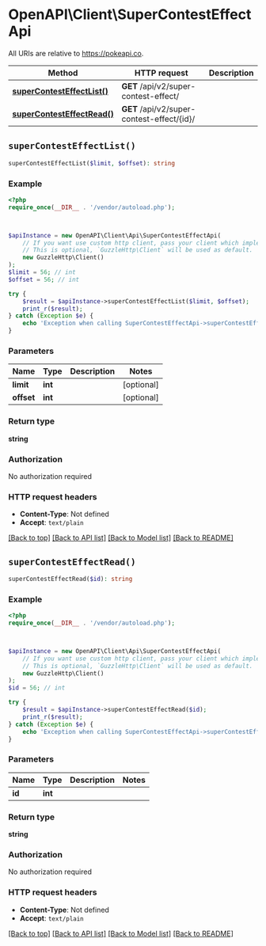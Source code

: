 # OpenAPI\Client\SuperContestEffectApi

All URIs are relative to https://pokeapi.co.

Method | HTTP request | Description
------------- | ------------- | -------------
[**superContestEffectList()**](SuperContestEffectApi.md#superContestEffectList) | **GET** /api/v2/super-contest-effect/ | 
[**superContestEffectRead()**](SuperContestEffectApi.md#superContestEffectRead) | **GET** /api/v2/super-contest-effect/{id}/ | 


## `superContestEffectList()`

```php
superContestEffectList($limit, $offset): string
```



### Example

```php
<?php
require_once(__DIR__ . '/vendor/autoload.php');



$apiInstance = new OpenAPI\Client\Api\SuperContestEffectApi(
    // If you want use custom http client, pass your client which implements `GuzzleHttp\ClientInterface`.
    // This is optional, `GuzzleHttp\Client` will be used as default.
    new GuzzleHttp\Client()
);
$limit = 56; // int
$offset = 56; // int

try {
    $result = $apiInstance->superContestEffectList($limit, $offset);
    print_r($result);
} catch (Exception $e) {
    echo 'Exception when calling SuperContestEffectApi->superContestEffectList: ', $e->getMessage(), PHP_EOL;
}
```

### Parameters

Name | Type | Description  | Notes
------------- | ------------- | ------------- | -------------
 **limit** | **int**|  | [optional]
 **offset** | **int**|  | [optional]

### Return type

**string**

### Authorization

No authorization required

### HTTP request headers

- **Content-Type**: Not defined
- **Accept**: `text/plain`

[[Back to top]](#) [[Back to API list]](../../README.md#endpoints)
[[Back to Model list]](../../README.md#models)
[[Back to README]](../../README.md)

## `superContestEffectRead()`

```php
superContestEffectRead($id): string
```



### Example

```php
<?php
require_once(__DIR__ . '/vendor/autoload.php');



$apiInstance = new OpenAPI\Client\Api\SuperContestEffectApi(
    // If you want use custom http client, pass your client which implements `GuzzleHttp\ClientInterface`.
    // This is optional, `GuzzleHttp\Client` will be used as default.
    new GuzzleHttp\Client()
);
$id = 56; // int

try {
    $result = $apiInstance->superContestEffectRead($id);
    print_r($result);
} catch (Exception $e) {
    echo 'Exception when calling SuperContestEffectApi->superContestEffectRead: ', $e->getMessage(), PHP_EOL;
}
```

### Parameters

Name | Type | Description  | Notes
------------- | ------------- | ------------- | -------------
 **id** | **int**|  |

### Return type

**string**

### Authorization

No authorization required

### HTTP request headers

- **Content-Type**: Not defined
- **Accept**: `text/plain`

[[Back to top]](#) [[Back to API list]](../../README.md#endpoints)
[[Back to Model list]](../../README.md#models)
[[Back to README]](../../README.md)
